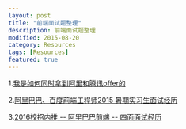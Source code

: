 ```yaml
---
layout: post
title: "前端面试题整理"
description: 前端面试题整理
modified: 2015-08-20
category: Resources
tags: [Resources]
featured: true
---
```


1.[我是如何同时拿到阿里和腾讯offer的](http://www.cnblogs.com/yuanzm/p/4372898.html)

2.[阿里巴巴、百度前端工程师2015 暑期实习生面试经历](http://zhangwenli.com/blog/2015/04/01/2015-front-end-engineer-interview/)

3.[2016校招内推 -- 阿里巴巴前端 -- 四面面试经历](http://www.cnblogs.com/imwtr/p/4685546.html?utm_source=tuicool)



	